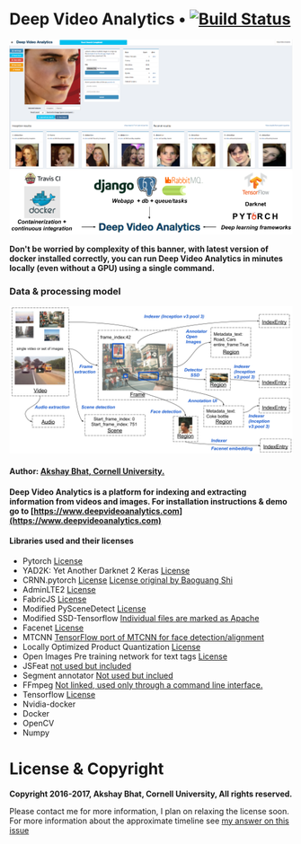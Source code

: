 # Deep Video Analytics  •  [![Build Status](https://travis-ci.org/AKSHAYUBHAT/DeepVideoAnalytics.svg?branch=master)](https://travis-ci.org/AKSHAYUBHAT/DeepVideoAnalytics)

![UI Screenshot](notebooks/emma.png "Emma Watson, from poster of her latest subject appropriate movie The Circle")
![Banner](notebooks/banner_small.png "banner") 


**Don't be worried by complexity of this banner, with latest version of docker installed correctly, you can run Deep Video Analytics in minutes locally (even without a GPU) using a single command.** 
### Data & processing model
![Data model](notebooks/infographic.png "graphic")



#### Author: [Akshay Bhat, Cornell University.](http://www.akshaybhat.com)

#### Deep Video Analytics is a platform for indexing and extracting information from videos and images. For installation instructions & demo go to [https://www.deepvideoanalytics.com](https://www.deepvideoanalytics.com)

#### Libraries used and their licenses

- Pytorch [License](https://github.com/pytorch/pytorch/blob/master/LICENSE)
- YAD2K: Yet Another Darknet 2 Keras [License](https://github.com/allanzelener/YAD2K)
- CRNN.pytorch [License](https://github.com/meijieru/crnn.pytorch/blob/master/LICENSE.md) [License original by Baoguang Shi
](https://github.com/bgshih/crnn)
- AdminLTE2 [License](https://github.com/almasaeed2010/AdminLTE/blob/master/LICENSE)
- FabricJS [License](https://github.com/kangax/fabric.js/blob/master/LICENSE)
- Modified PySceneDetect [License](https://github.com/Breakthrough/PySceneDetect)
- Modified SSD-Tensorflow [Individual files are marked as Apache](https://github.com/balancap/SSD-Tensorflow)
- Facenet [License](https://github.com/davidsandberg/facenet)
- MTCNN [TensorFlow port of MTCNN for face detection/alignment](https://github.com/kpzhang93/MTCNN_face_detection_alignment)
- Locally Optimized Product Quantization [License](https://github.com/yahoo/lopq/blob/master/LICENSE)
- Open Images Pre training network for text tags [License](https://github.com/openimages/dataset/blob/master/LICENSE) 
- JSFeat [not used but included](https://inspirit.github.io/jsfeat/)
- Segment annotator [Not used but inclued](https://github.com/kyamagu/js-segment-annotator/blob/master/LICENSE)
- FFmpeg [Not linked, used only through a command line interface.](https://www.ffmpeg.org/legal.html)
- Tensorflow [License](https://github.com/tensorflow/tensorflow/blob/master/LICENSE)
- Nvidia-docker
- Docker
- OpenCV
- Numpy


# License & Copyright

**Copyright 2016-2017, Akshay Bhat, Cornell University, All rights reserved.**

Please contact me for more information, I plan on relaxing the license soon.
For more information about the approximate timeline see [my answer on this issue](https://github.com/AKSHAYUBHAT/DeepVideoAnalytics/issues/29)
 
